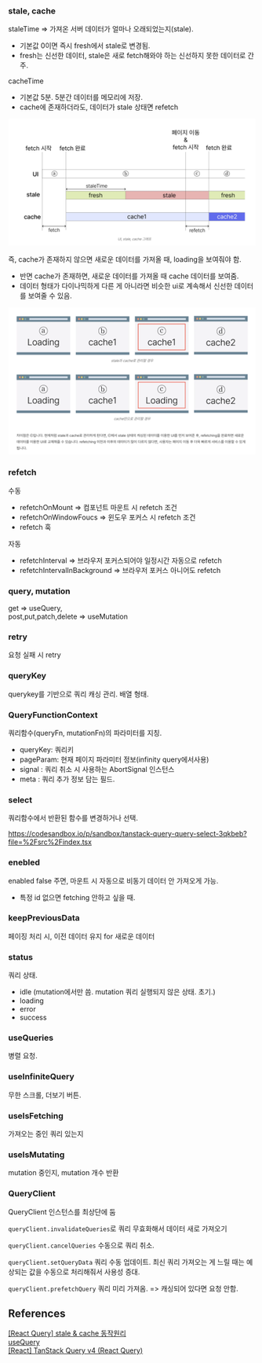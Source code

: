 ### stale, cache

staleTime => 가져온 서버 데이터가 얼마나 오래되었는지(stale).

- 기본값 0이면 즉시 fresh에서 stale로 변경됨.
- fresh는 신선한 데이터, stale은 새로 fetch해와야 하는 신선하지 못한 데이터로 간주.

cacheTime

- 기본값 5분. 5분간 데이터를 메모리에 저장.
- cache에 존재하더라도, 데이터가 stale 상태면 refetch

![Alt text](image.png)

즉, cache가 존재하지 않으면 새로운 데이터를 가져올 때, loading을 보여줘야 함.

- 반면 cache가 존재하면, 새로운 데이터를 가져올 때 cache 데이터를 보여줌.
- 데이터 형태가 다이나믹하게 다른 게 아니라면 비슷한 ui로 계속해서 신선한 데이터를 보여줄 수 있음.

![Alt text](image-1.png)

### refetch

수동

- refetchOnMount => 컴포넌트 마운트 시 refetch 조건<br>
- refetchOnWindowFoucs => 윈도우 포커스 시 refetch 조건
- refetch 훅

자동

- refetchInterval => 브라우저 포커스되어야 일정시간 자동으로 refetch
- refetchIntervalInBackground => 브라우저 포커스 아니어도 refetch

### query, mutation

get => useQuery,<br>
post,put,patch,delete => useMutation

### retry

요청 실패 시 retry

### queryKey

querykey를 기반으로 쿼리 캐싱 관리. 배열 형태.

### QueryFunctionContext

쿼리함수(queryFn, mutationFn)의 파라미터를 지칭.

- queryKey: 쿼리키
- pageParam: 현재 페이지 파라미터 정보(infinity query에서사용)
- signal : 쿼리 취소 시 사용하는 AbortSignal 인스턴스
- meta : 쿼리 추가 정보 담는 필드.

### select

쿼리함수에서 반환된 함수를 변경하거나 선택.

https://codesandbox.io/p/sandbox/tanstack-query-query-select-3qkbeb?file=%2Fsrc%2Findex.tsx

### enebled

enabled false 주면, 마운트 시 자동으로 비동기 데이터 안 가져오게 가능.

- 특정 id 없으면 fetching 안하고 싶을 때.

### keepPreviousData

페이징 처리 시, 이전 데이터 유지 for 새로운 데이터

### status

쿼리 상태.

- idle (mutation에서만 씀. mutation 쿼리 실행되지 않은 상태. 초기.)
- loading
- error
- success

### useQueries

병렬 요청.

### useInfiniteQuery

무한 스크롤, 더보기 버튼.

### useIsFetching

가져오는 중인 쿼리 있는지

### useIsMutating

mutation 중인지, mutation 개수 반환

### QueryClient

QueryClient 인스턴스를 최상단에 둠

`queryClient.invalidateQueries`로 쿼리 무효화해서 데이터 새로 가져오기

`queryClient.cancelQueries` 수동으로 쿼리 취소.

`queryClient.setQueryData` 쿼리 수동 업데이트. 최신 쿼리 가져오는 게 느릴 때는 예상되는 값을 수동으로 처리해줘서 사용성 증대.

`queryClient.prefetchQuery` 쿼리 미리 가져옴. => 캐싱되어 있다면 요청 안함.

## References

[[React Query] stale & cache 동작원리](https://www.timegambit.com/blog/digging/react-query/03)<br>
[useQuery](https://tanstack.com/query/latest/docs/react/reference/useQuery)<br>
[[React] TanStack Query v4 (React Query)](https://beomy.github.io/tech/react/tanstack-query-v4/)<br>
